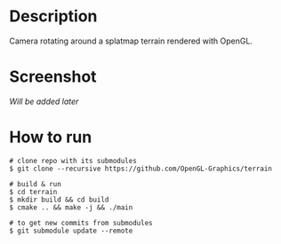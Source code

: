 # Description
Camera rotating around a splatmap terrain rendered with OpenGL.

# Screenshot
*Will be added later*

# How to run
```console
# clone repo with its submodules
$ git clone --recursive https://github.com/OpenGL-Graphics/terrain

# build & run
$ cd terrain
$ mkdir build && cd build
$ cmake .. && make -j && ./main

# to get new commits from submodules
$ git submodule update --remote
```
